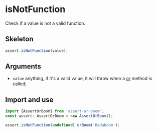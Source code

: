 # isNotFunction

Check if a value is not a valid function.

## Skeleton

```ts
assert.isNotFunction(value);
```

## Arguments

- `value` anything, if it's a valid value, it will throw when a [or](../or.md) method is called;

## Import and use

```ts
import {AssertOrBoom} from 'assert-or-boom';
const assert: AssertOrBoom = new AssertOrBoom();

assert.isNotFunction(undefined).orBoom('Badaboom');
```
